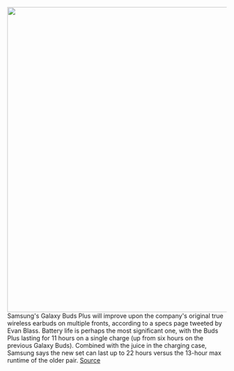<img src='https://cdn.vox-cdn.com/thumbor/SFkK2npEqo6yc-ih86Te868xZps=/0x0:2040x1360/1200x800/filters:focal(860x340:1186x666)/cdn.vox-cdn.com/uploads/chorus_image/image/66250956/akrales_190301_3262_0170.0.0.jpg' width='700px' /><br/>
Samsung's Galaxy Buds Plus will improve upon the company's original true wireless earbuds on multiple fronts, according to a specs page tweeted by Evan Blass. Battery life is perhaps the most significant one, with the Buds Plus lasting for 11 hours on a single charge (up from six hours on the previous Galaxy Buds). Combined with the juice in the charging case, Samsung says the new set can last up to 22 hours versus the 13-hour max runtime of the older pair.
<a href='https://www.theverge.com/2020/2/4/21123117/samsung-galaxy-buds-plus-earbuds-specs-leaked'> Source <a/>